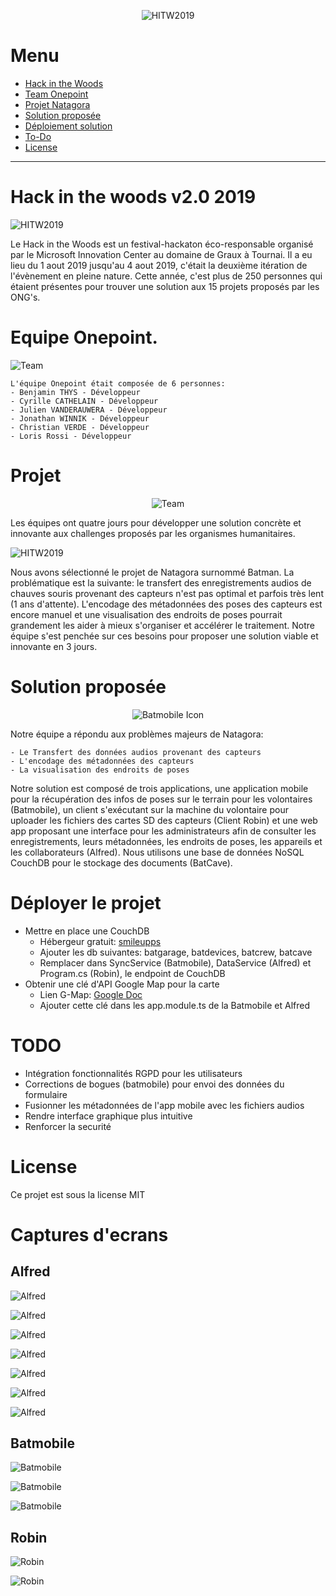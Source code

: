 
<div style='text-align: center'>

![HITW2019](./assets/logohitw.png)

</div>

# Menu

* [Hack in the Woods](#Hack-in-the-woods-v2.0-2019)
* [Team Onepoint](#Equipe-Onepoint.)
* [Projet Natagora](#Projet)
* [Solution proposée](#Solution-proposée)
* [Déploiement solution](#Déployer-le-projet)
* [To-Do](#TODO)
* [License](#License)

<hr>

# Hack in the woods v2.0 2019

![HITW2019](./assets/campfire.jpg)

Le Hack in the Woods est un festival-hackaton éco-responsable organisé par le Microsoft Innovation Center au domaine de Graux à Tournai. Il a eu lieu du 1 aout 2019 jusqu'au 4 aout 2019, c'était la deuxième itération de l'évènement en pleine nature. Cette année, c'est plus de 250 personnes qui étaient présentes pour trouver une solution aux 15 projets proposés par les ONG's.

# Equipe Onepoint.

![Team](./assets/salon_innovation.jpg)

    L'équipe Onepoint était composée de 6 personnes:
    - Benjamin THYS - Développeur
    - Cyrille CATHELAIN - Développeur
    - Julien VANDERAUWERA - Développeur
    - Jonathan WINNIK - Développeur
    - Christian VERDE - Développeur
    - Loris Rossi - Développeur

# Projet 

<div style='text-align: center'>

![Team](./assets/Natagora.png)

</div>

Les équipes ont quatre jours pour développer une solution concrète et innovante aux challenges proposés par les organismes humanitaires.

![HITW2019](./assets/analyse.jpg)

Nous avons sélectionné le projet de Natagora surnommé Batman. La problématique est la suivante: le transfert des enregistrements audios de chauves souris provenant des capteurs n'est pas optimal et parfois très lent (1 ans d'attente). L'encodage des métadonnées des poses des capteurs est encore manuel et une visualisation des endroits de poses pourrait grandement les aider à mieux s'organiser et accélérer le traitement. Notre équipe s'est penchée sur ces besoins pour proposer une solution viable et innovante en 3 jours.
    

# Solution proposée

<div style='text-align: center'>

![Batmobile Icon](./assets/icon.png)

</div>

Notre équipe a répondu aux problèmes majeurs de Natagora: 

    - Le Transfert des données audios provenant des capteurs 
    - L'encodage des métadonnées des capteurs
    - La visualisation des endroits de poses

Notre solution est composé de trois applications, une application mobile pour la récupération des infos de poses sur le terrain pour les volontaires (Batmobile), un client s'exécutant sur la machine du volontaire pour uploader les fichiers des cartes SD des capteurs (Client Robin) et une web app proposant une interface pour les administrateurs afin de consulter les enregistrements, leurs métadonnées, les endroits de poses, les appareils et les collaborateurs (Alfred). Nous utilisons une base de données NoSQL CouchDB pour le stockage des documents (BatCave).

# Déployer le projet

- Mettre en place une CouchDB
    - Hébergeur gratuit: [smileupps](https://cloud.smileupps.com)
    - Ajouter les db suivantes: batgarage, batdevices, batcrew, batcave
    - Remplacer dans SyncService (Batmobile), DataService (Alfred) et Program.cs (Robin), le endpoint de CouchDB
- Obtenir une clé d'API Google Map pour la carte
    - Lien G-Map: [Google Doc](https://developers.google.com/maps/documentation/javascript/get-api-key?hl=en#key)
    - Ajouter cette clé dans les app.module.ts de la Batmobile et Alfred

# TODO

- Intégration fonctionnalités RGPD pour les utilisateurs
- Corrections de bogues (batmobile) pour envoi des données du formulaire
- Fusionner les métadonnées de l'app mobile avec les fichiers audios 
- Rendre interface graphique plus intuitive
- Renforcer la securité

# License

Ce projet est sous la license MIT

# Captures d'ecrans

## Alfred

![Alfred](./assets/screenshots/alfredmenu.png)

![Alfred](./assets/screenshots/alfredaudiofile.png)

![Alfred](./assets/screenshots/alfredaudiofiledetail.png)

![Alfred](./assets/screenshots/alfredmap.png)

![Alfred](./assets/screenshots/alfredmapdetail.png)

![Alfred](./assets/screenshots/alfreddevices.png)

![Alfred](./assets/screenshots/alfredusers.png)

## Batmobile

![Batmobile](./assets/screenshots/batmobilehome.png)

![Batmobile](./assets/screenshots/batmobileform.png)

![Batmobile](./assets/screenshots/batmobilemap.png)

## Robin

![Robin](./assets/screenshots/robinclient.png)

![Robin](./assets/screenshots/robinclientlaunch.png)